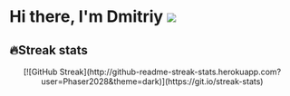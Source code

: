 
# Hi there, I'm Dmitriy ![](https://github.com/blackcater/blackcater/raw/main/images/Hi.gif) 

## 🔥Streak stats
<div style="text-align:center">[![GitHub Streak](http://github-readme-streak-stats.herokuapp.com?user=Phaser2028&theme=dark)](https://git.io/streak-stats)</div>


